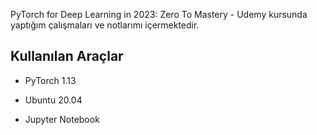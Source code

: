 PyTorch for Deep Learning in 2023: Zero To Mastery - Udemy kursunda yaptığım çalışmaları ve notlarımı içermektedir.

## Kullanılan Araçlar

- PyTorch 1.13

- Ubuntu 20.04

- Jupyter Notebook
